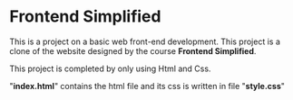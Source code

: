 # Frontend Simplified

 This is a project on a basic web front-end development. This project is a clone of the website designed by the course __Frontend Simplified__.

 This project is completed by only using Html and Css.
 
 "**index.html**" contains the html file and its css is written in file "**style.css**"
